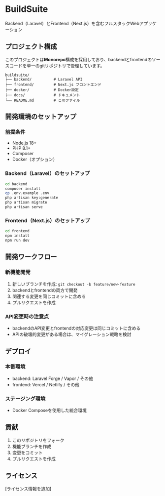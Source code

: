 # BuildSuite

Backend（Laravel）とFrontend（Next.js）を含むフルスタックWebアプリケーション

## プロジェクト構成

このプロジェクトは**Monorepo**構成を採用しており、backendとfrontendのソースコードを単一のgitリポジトリで管理しています。

```
buildsuite/
├── backend/          # Laravel API
├── frontend/         # Next.js フロントエンド
├── docker/           # Docker設定
├── docs/             # ドキュメント
└── README.md         # このファイル
```

## 開発環境のセットアップ

### 前提条件
- Node.js 18+
- PHP 8.1+
- Composer
- Docker（オプション）

### Backend（Laravel）のセットアップ

```bash
cd backend
composer install
cp .env.example .env
php artisan key:generate
php artisan migrate
php artisan serve
```

### Frontend（Next.js）のセットアップ

```bash
cd frontend
npm install
npm run dev
```

## 開発ワークフロー

### 新機能開発
1. 新しいブランチを作成: `git checkout -b feature/new-feature`
2. backendとfrontendの両方で開発
3. 関連する変更を同じコミットに含める
4. プルリクエストを作成

### API変更時の注意点
- backendのAPI変更とfrontendの対応変更は同じコミットに含める
- APIの破壊的変更がある場合は、マイグレーション戦略を検討

## デプロイ

### 本番環境
- backend: Laravel Forge / Vapor / その他
- frontend: Vercel / Netlify / その他

### ステージング環境
- Docker Composeを使用した統合環境

## 貢献

1. このリポジトリをフォーク
2. 機能ブランチを作成
3. 変更をコミット
4. プルリクエストを作成

## ライセンス

[ライセンス情報を追加]
